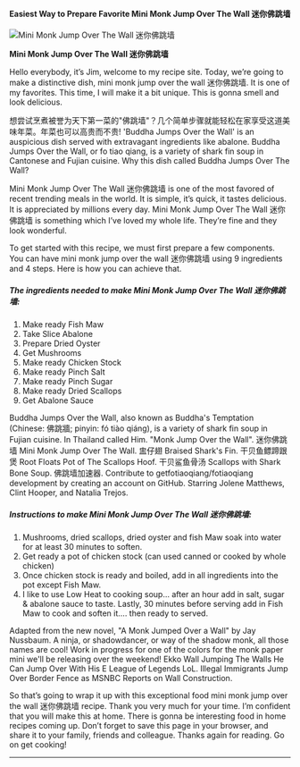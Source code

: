            

#### Easiest Way to Prepare Favorite Mini Monk Jump Over The Wall 迷你佛跳墙

![Mini Monk Jump Over The Wall 迷你佛跳墙](https://img-global.cpcdn.com/recipes/ce1692342e0046cd/751x532cq70/mini-monk-jump-over-the-wall-%e8%bf%b7%e4%bd%a0%e4%bd%9b%e8%b7%b3%e5%a2%99-recipe-main-photo.jpg)

**Mini Monk Jump Over The Wall 迷你佛跳墙**

Hello everybody, it’s Jim, welcome to my recipe site. Today, we’re going to make a distinctive dish, mini monk jump over the wall 迷你佛跳墙. It is one of my favorites. This time, I will make it a bit unique. This is gonna smell and look delicious.

想尝试烹煮被誉为天下第一菜的"佛跳墙"？几个简单步骤就能轻松在家享受这道美味年菜。年菜也可以高贵而不贵! 'Buddha Jumps Over the Wall' is an auspicious dish served with extravagant ingredients like abalone. Buddha Jumps Over the Wall, or fo tiao qiang, is a variety of shark fin soup in Cantonese and Fujian cuisine. Why this dish called Buddha Jumps Over The Wall?

Mini Monk Jump Over The Wall 迷你佛跳墙 is one of the most favored of recent trending meals in the world. It is simple, it’s quick, it tastes delicious. It is appreciated by millions every day. Mini Monk Jump Over The Wall 迷你佛跳墙 is something which I’ve loved my whole life. They’re fine and they look wonderful.

To get started with this recipe, we must first prepare a few components. You can have mini monk jump over the wall 迷你佛跳墙 using 9 ingredients and 4 steps. Here is how you can achieve that.

##### The ingredients needed to make Mini Monk Jump Over The Wall 迷你佛跳墙:

1.  Make ready Fish Maw
2.  Take Slice Abalone
3.  Prepare Dried Oyster
4.  Get Mushrooms
5.  Make ready Chicken Stock
6.  Make ready Pinch Salt
7.  Make ready Pinch Sugar
8.  Make ready Dried Scallops
9.  Get Abalone Sauce

Buddha Jumps Over the Wall, also known as Buddha's Temptation (Chinese: 佛跳牆; pinyin: fó tiào qiáng), is a variety of shark fin soup in Fujian cuisine. In Thailand called Him. "Monk Jump Over the Wall". 迷你佛跳墙 Mini Monk Jump Over The Wall. 盅仔翅 Braised Shark's Fin. 干贝鱼鳔蹄跟煲 Root Floats Pot of The Scallops Hoof. 干贝鲨鱼骨汤 Scallops with Shark Bone Soup. 佛跳墙加速器. Contribute to getfotiaoqiang/fotiaoqiang development by creating an account on GitHub. Starring Jolene Matthews, Clint Hooper, and Natalia Trejos.

##### Instructions to make Mini Monk Jump Over The Wall 迷你佛跳墙:

1.  Mushrooms, dried scallops, dried oyster and fish Maw soak into water for at least 30 minutes to soften.
2.  Get ready a pot of chicken stock (can used canned or cooked by whole chicken)
3.  Once chicken stock is ready and boiled, add in all ingredients into the pot except Fish Maw.
4.  I like to use Low Heat to cooking soup… after an hour add in salt, sugar & abalone sauce to taste. Lastly, 30 minutes before serving add in Fish Maw to cook and soften it…. then ready to served.

Adapted from the new novel, "A Monk Jumped Over a Wall" by Jay Nussbaum. A ninja, or shadowdancer, or way of the shadow monk, all those names are cool! Work in progress for one of the colors for the monk paper mini we'll be releasing over the weekend! Ekko Wall Jumping The Walls He Can Jump Over With His E League of Legends LoL. Illegal Immigrants Jump Over Border Fence as MSNBC Reports on Wall Construction.

So that’s going to wrap it up with this exceptional food mini monk jump over the wall 迷你佛跳墙 recipe. Thank you very much for your time. I’m confident that you will make this at home. There is gonna be interesting food in home recipes coming up. Don’t forget to save this page in your browser, and share it to your family, friends and colleague. Thanks again for reading. Go on get cooking!

* * *